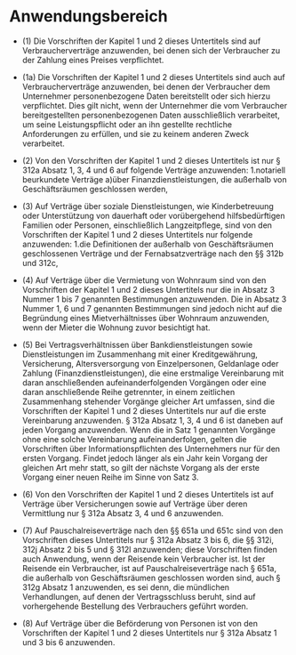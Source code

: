 # Anwendungsbereich

- (1) Die Vorschriften der Kapitel 1 und 2 dieses Untertitels sind auf Verbraucherverträge anzuwenden, bei denen sich der Verbraucher zu der Zahlung eines Preises verpflichtet.

- (1a) Die Vorschriften der Kapitel 1 und 2 dieses Untertitels sind auch auf Verbraucherverträge anzuwenden, bei denen der Verbraucher dem Unternehmer personenbezogene Daten bereitstellt oder sich hierzu verpflichtet. Dies gilt nicht, wenn der Unternehmer die vom Verbraucher bereitgestellten personenbezogenen Daten ausschließlich verarbeitet, um seine Leistungspflicht oder an ihn gestellte rechtliche Anforderungen zu erfüllen, und sie zu keinem anderen Zweck verarbeitet.

- (2) Von den Vorschriften der Kapitel 1 und 2 dieses Untertitels ist nur § 312a Absatz 1, 3, 4 und 6 auf folgende Verträge anzuwenden: 1.notariell beurkundete Verträge a)über Finanzdienstleistungen, die außerhalb von Geschäftsräumen geschlossen werden,

- (3) Auf Verträge über soziale Dienstleistungen, wie Kinderbetreuung oder Unterstützung von dauerhaft oder vorübergehend hilfsbedürftigen Familien oder Personen, einschließlich Langzeitpflege, sind von den Vorschriften der Kapitel 1 und 2 dieses Untertitels nur folgende anzuwenden: 1.die Definitionen der außerhalb von Geschäftsräumen geschlossenen Verträge und der Fernabsatzverträge nach den §§ 312b und 312c,

- (4) Auf Verträge über die Vermietung von Wohnraum sind von den Vorschriften der Kapitel 1 und 2 dieses Untertitels nur die in Absatz 3 Nummer 1 bis 7 genannten Bestimmungen anzuwenden. Die in Absatz 3 Nummer 1, 6 und 7 genannten Bestimmungen sind jedoch nicht auf die Begründung eines Mietverhältnisses über Wohnraum anzuwenden, wenn der Mieter die Wohnung zuvor besichtigt hat.

- (5) Bei Vertragsverhältnissen über Bankdienstleistungen sowie Dienstleistungen im Zusammenhang mit einer Kreditgewährung, Versicherung, Altersversorgung von Einzelpersonen, Geldanlage oder Zahlung (Finanzdienstleistungen), die eine erstmalige Vereinbarung mit daran anschließenden aufeinanderfolgenden Vorgängen oder eine daran anschließende Reihe getrennter, in einem zeitlichen Zusammenhang stehender Vorgänge gleicher Art umfassen, sind die Vorschriften der Kapitel 1 und 2 dieses Untertitels nur auf die erste Vereinbarung anzuwenden. § 312a Absatz 1, 3, 4 und 6 ist daneben auf jeden Vorgang anzuwenden. Wenn die in Satz 1 genannten Vorgänge ohne eine solche Vereinbarung aufeinanderfolgen, gelten die Vorschriften über Informationspflichten des Unternehmers nur für den ersten Vorgang. Findet jedoch länger als ein Jahr kein Vorgang der gleichen Art mehr statt, so gilt der nächste Vorgang als der erste Vorgang einer neuen Reihe im Sinne von Satz 3.

- (6) Von den Vorschriften der Kapitel 1 und 2 dieses Untertitels ist auf Verträge über Versicherungen sowie auf Verträge über deren Vermittlung nur § 312a Absatz 3, 4 und 6 anzuwenden.

- (7) Auf Pauschalreiseverträge nach den §§ 651a und 651c sind von den Vorschriften dieses Untertitels nur § 312a Absatz 3 bis 6, die §§ 312i, 312j Absatz 2 bis 5 und § 312l anzuwenden; diese Vorschriften finden auch Anwendung, wenn der Reisende kein Verbraucher ist. Ist der Reisende ein Verbraucher, ist auf Pauschalreiseverträge nach § 651a, die außerhalb von Geschäftsräumen geschlossen worden sind, auch § 312g Absatz 1 anzuwenden, es sei denn, die mündlichen Verhandlungen, auf denen der Vertragsschluss beruht, sind auf vorhergehende Bestellung des Verbrauchers geführt worden.

- (8) Auf Verträge über die Beförderung von Personen ist von den Vorschriften der Kapitel 1 und 2 dieses Untertitels nur § 312a Absatz 1 und 3 bis 6 anzuwenden.

